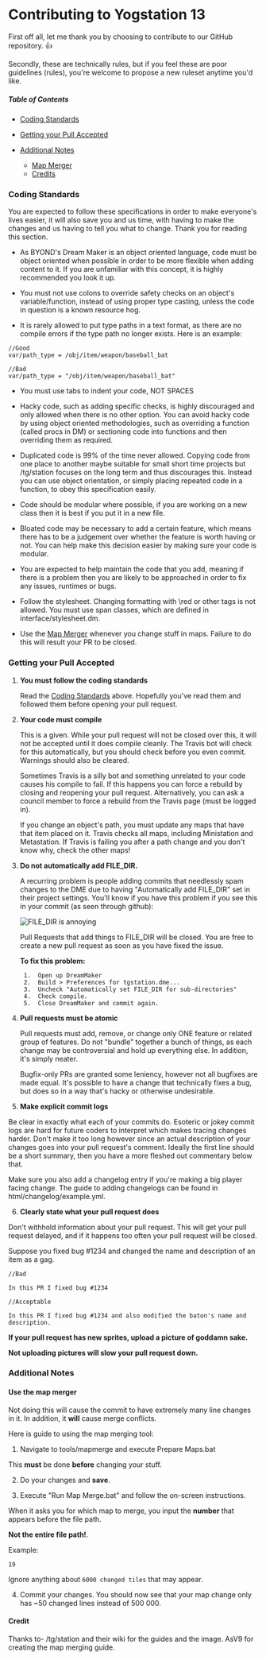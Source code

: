 # Contributing to Yogstation 13
First off all, let me thank you by choosing to contribute to our GitHub repository. :+1:

Secondly, these are technically rules, but if you feel these are poor guidelines (rules), you're welcome to propose a new ruleset anytime you'd like.


##### Table of Contents
* [Coding Standards](#coding-standards)
* [Getting your Pull Accepted](#getting-your-pull-accepted)

* [Additional Notes](#additional-notes)
    * [Map Merger](#use-the-map-merger)
    * [Credits](#credit)

### Coding Standards

You are expected to follow these specifications in order to make everyone's lives easier, it will also save you and us time, with having to make the changes and us having to tell you what to change. Thank you for reading this section.

* As BYOND's Dream Maker is an object oriented language, code must be object oriented when possible in order to be more flexible when adding content to it. If you are unfamiliar with this concept, it is highly recommended you look it up.

* You must not use colons to override safety checks on an object's variable/function, instead of using proper type casting, unless the code in question is a known resource hog.

* It is rarely allowed to put type paths in a text format, as there are no compile errors if the type path no longer exists. Here is an example:

```
//Good
var/path_type = /obj/item/weapon/baseball_bat

//Bad
var/path_type = "/obj/item/weapon/baseball_bat"
```

* You must use tabs to indent your code, NOT SPACES

* Hacky code, such as adding specific checks, is highly discouraged and only allowed when there is no other option. You can avoid hacky code by using object oriented methodologies, such as overriding a function (called procs in DM) or sectioning code into functions and then overriding them as required.

* Duplicated code is 99% of the time never allowed. Copying code from one place to another maybe suitable for small short time projects but /tg/station focuses on the long term and thus discourages this. Instead you can use object orientation, or simply placing repeated code in a function, to obey this specification easily.

* Code should be modular where possible, if you are working on a new class then it is best if you put it in a new file.

* Bloated code may be necessary to add a certain feature, which means there has to be a judgement over whether the feature is worth having or not. You can help make this decision easier by making sure your code is modular.

* You are expected to help maintain the code that you add, meaning if there is a problem then you are likely to be approached in order to fix any issues, runtimes or bugs.

* Follow the stylesheet. Changing formatting with \red or other tags is not allowed. You must use span classes, which are defined in interface/stylesheet.dm.

* Use the [Map Merger](#use-the-map-merger) whenever you change stuff in maps. Failure to do this will result your PR to be closed.

### Getting your Pull Accepted

1. **You must follow the coding standards**

    Read the [Coding Standards](#coding-standards) above. Hopefully you've read them and followed them before opening your pull request.

2. **Your code must compile**

    This is a given. While your pull request will not be closed over this, it will not be accepted until it does compile cleanly. The Travis bot will check for this automatically, but you should check before you even commit. Warnings should also be cleared.

    Sometimes Travis is a silly bot and something unrelated to your code causes his compile to fail. If this happens you can force a rebuild by closing and reopening your pull request. Alternatively, you can ask a council member to force a rebuild from the Travis page (must be logged in).

    If you change an object's path, you must update any maps that have that item placed on it. Travis checks all maps, including Ministation and Metastation. If Travis is failing you after a path change and you don't know why, check the other maps!

3. **Do not automatically add FILE_DIR.**

    A recurring problem is people adding commits that needlessly spam changes to the DME due to having "Automatically add FILE_DIR" set in their project settings. You'll know if you have this problem if you see this in your commit (as seen through github):
    
    ![FILE_DIR is annoying](https://i.imgur.com/wsWTJmm.png)
    
    Pull Requests that add things to FILE_DIR will be closed. You are free to create a new pull request as soon as you have fixed the issue.
    
   **To fix this problem:**
  
        1.  Open up DreamMaker
        2.  Build > Preferences for tgstation.dme...
        3.  Uncheck "Automatically set FILE_DIR for sub-directories"
        4.  Check compile.
        5.  Close DreamMaker and commit again.
    
4. **Pull requests must be atomic**

    Pull requests must add, remove, or change only ONE feature or related group of features. Do not "bundle" together a bunch of things, as each change may be controversial and hold up everything else. In addition, it's simply neater.

    Bugfix-only PRs are granted some leniency, however not all bugfixes are made equal. It's possible to have a change that technically fixes a bug, but does so in a way that's hacky or otherwise undesirable.

5. **Make explicit commit logs**

  Be clear in exactly what each of your commits do. Esoteric or jokey commit logs are hard for future coders to interpret which makes tracing changes harder. Don't make it too long however since an actual description of your changes goes into your pull request's comment. Ideally the first line should be a short summary, then you have a more fleshed out commentary below that.
  
  Make sure you also add a changelog entry if you're making a big player facing change. The guide to adding changelogs can be found in html/changelog/example.yml.

6. **Clearly state what your pull request does**

  Don't withhold information about your pull request. This will get your pull request delayed, and if it happens too often your pull request will be closed.
  
  Suppose you fixed bug #1234 and changed the name and description of an item as a gag.
  
  ```
  //Bad
  
  In this PR I fixed bug #1234
  
  //Acceptable
  
  In this PR I fixed bug #1234 and also modified the baton's name and description. 
  ```
  
  **If your pull request has new sprites, upload a picture of goddamn sake.**
  
  **Not uploading pictures will slow your pull request down.**

### Additional Notes
  
#### Use the map merger
  
Not doing this will cause the commit to have extremely many line changes in it. In addition, it **will** cause merge conflicts.
 
Here is guide to using the map merging tool:
  
1. Navigate to tools/mapmerge and execute Prepare Maps.bat
 
  This **must** be done **before** changing your stuff.

2. Do your changes and **save**.
  
3. Execute "Run Map Merge.bat" and follow the on-screen instructions.

 When it asks you for which map to merge, you input the **number** that appears before the file path. 
 
 **Not the entire file path!**.
  
 Example:

 `19`

 Ignore anything about `6000 changed tiles` that may appear.
  
4. Commit your changes. You should now see that your map change only has ~50 changed lines instead of 500 000.
  
  
#### Credit
   Thanks to-
   /tg/station and their wiki for the guides and the image.
   AsV9 for creating the map merging guide.
